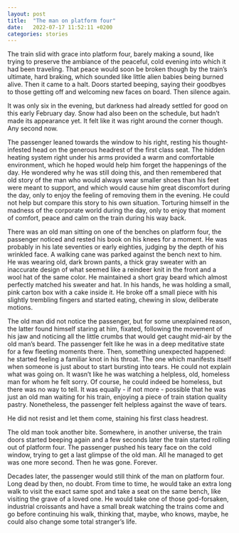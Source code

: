 ```yaml
---
layout: post
title:  "The man on platform four"
date:   2022-07-17 11:52:11 +0200
categories: stories
---
```


The train slid with grace into platform four, barely making a sound, like trying to preserve the ambiance of the peaceful, cold evening into which it had been traveling. That peace would soon be broken though by the train’s ultimate, hard braking, which sounded like little alien babies being burned alive. Then it came to a halt. Doors started beeping, saying their goodbyes to those getting off and welcoming new faces on board. Then silence again.

It was only six in the evening, but darkness had already settled for good on this early February day. Snow had also been on the schedule, but hadn’t made its appearance yet. It felt like it was right around the corner though. Any second now.

The passenger leaned towards the window to his right, resting his thought-infested head on the generous headrest of the first class seat. The hidden heating system right under his arms provided a warm and comfortable environment, which he hoped would help him forget the happenings of the day. He wondered why he was still doing this, and then remembered that old story of the man who would always wear smaller shoes than his feet were meant to support, and which would cause him great discomfort during the day, only to enjoy the feeling of removing them in the evening. He could not help but compare this story to his own situation. Torturing himself in the madness of the corporate world during the day, only to enjoy that moment of comfort, peace and calm on the train during his way back.

There was an old man sitting on one of the benches on platform four, the passenger noticed and rested his book on his knees for a moment. He was probably in his late seventies or early eighties, judging by the depth of his wrinkled face. A walking cane was parked against the bench next to him. He was wearing old, dark brown pants, a thick gray sweater with an inaccurate design of what seemed like a reindeer knit in the front and a wool hat of the same color. He maintained a short gray beard which almost perfectly matched his sweater and hat. In his hands, he was holding a small, pink carton box with a cake inside it. He broke off a small piece with his slightly trembling fingers and started eating, chewing in slow, deliberate motions.

The old man did not notice the passenger, but for some unexplained reason, the latter found himself staring at him, fixated, following the movement of his jaw and noticing all the little crumbs that would get caught mid-air by the old man’s beard. The passenger felt like he was in a deep meditative state for a few fleeting moments there. Then, something unexpected happened: he started feeling a familiar knot in his throat. The one which manifests itself when someone is just about to start bursting into tears. He could not explain what was going on. It wasn’t like he was watching a helpless, old, homeless man for whom he felt sorry. Of course, he could indeed be homeless, but there was no way to tell. It was equally - if not more - possible that he was just an old man waiting for his train, enjoying a piece of train station quality pastry. Nonetheless, the passenger felt helpless against the wave of tears. 

He did not resist and let them come, staining his first class headrest.

The old man took another bite. Somewhere, in another universe, the train doors started beeping again and a few seconds later the train started rolling out of platform four. The passenger pushed his teary face on the cold window, trying to get a last glimpse of the old man. All he managed to get was one more second. Then he was gone. Forever.

Decades later, the passenger would still think of the man on platform four. Long dead by then, no doubt. From time to time, he would take an extra long walk to visit the exact same spot and take a seat on the same bench, like visiting the grave of a loved one. He would take one of those god-forsaken, industrial croissants and have a small break watching the trains come and go before continuing his walk, thinking that, maybe, who knows, maybe, he could also change some total stranger’s life.
